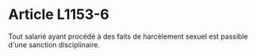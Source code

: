 # Article L1153-6

Tout salarié ayant procédé à des faits de harcèlement sexuel est passible d'une sanction disciplinaire.